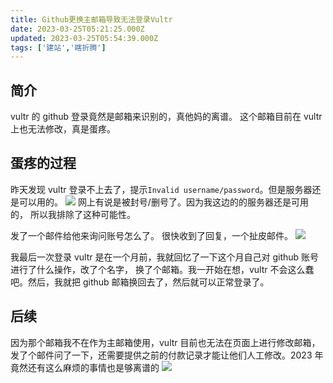 ```yaml
---
title: Github更换主邮箱导致无法登录Vultr
date: 2023-03-25T05:21:25.000Z
updated: 2023-03-25T05:54:39.000Z
tags: ['建站','瞎折腾']
---
```

  
## 简介

vultr 的 github 登录竟然是邮箱来识别的，真他妈的离谱。
这个邮箱目前在 vultr 上也无法修改，真是蛋疼。

## 蛋疼的过程

昨天发现 vultr 登录不上去了，提示`Invalid username/password`。但是服务器还是可以用的。
![](images/1679723675602-a7e058a0-2970-4176-9b1d-0cbe4d296bce.png)
网上有说是被封号/删号了。因为我这边的的服务器还是可用的， 所以我排除了这种可能性。

发了一个邮件给他来询问账号怎么了。
很快收到了回复，一个扯皮邮件。
![](images/1679722402041-deb3a14a-1dde-4df6-962c-a633c2074385.png)

我最后一次登录 vultr 是在一个月前，我就回忆了一下这个月自己对 github 账号进行了什么操作，改了个名字， 换了个邮箱。我一开始在想，vultr 不会这么蠢吧。然后，我就把 github 邮箱换回去了，然后就可以正常登录了。

## 后续

因为那个邮箱我不在作为主邮箱使用，vultr 目前也无法在页面上进行修改邮箱，发了个邮件问了一下，还需要提供之前的付款记录才能让他们人工修改。2023 年竟然还有这么麻烦的事情也是够离谱的
![](images/1679722605882-62cfb061-0c00-4f95-8a8d-956b35ce866c.png)